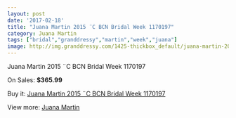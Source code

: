 ```yaml
---
layout: post
date: '2017-02-18'
title: "Juana Martin 2015 ¨C BCN Bridal Week 1170197"
category: Juana Martin
tags: ["bridal","granddressy","martin","week","juana"]
image: http://img.granddressy.com/1425-thickbox_default/juana-martin-2015-c-bcn-bridal-week-1170197.jpg
---
```

Juana Martin 2015 ¨C BCN Bridal Week 1170197

On Sales: **$365.99**
<a href="https://www.granddressy.com/en/juana-martin/1101-juana-martin-2015-c-bcn-bridal-week-1170197.html"><amp-img layout="responsive" width="600" height="600" src="//img.granddressy.com/1425-thickbox_default/juana-martin-2015-c-bcn-bridal-week-1170197.jpg" alt="Juana Martin 2015 ¨C BCN Bridal Week 1170197 0" /></a>

Buy it: [Juana Martin 2015 ¨C BCN Bridal Week 1170197](https://www.granddressy.com/en/juana-martin/1101-juana-martin-2015-c-bcn-bridal-week-1170197.html "Juana Martin 2015 ¨C BCN Bridal Week 1170197")

View more: [Juana Martin](https://www.granddressy.com/en/60-juana-martin "Juana Martin")